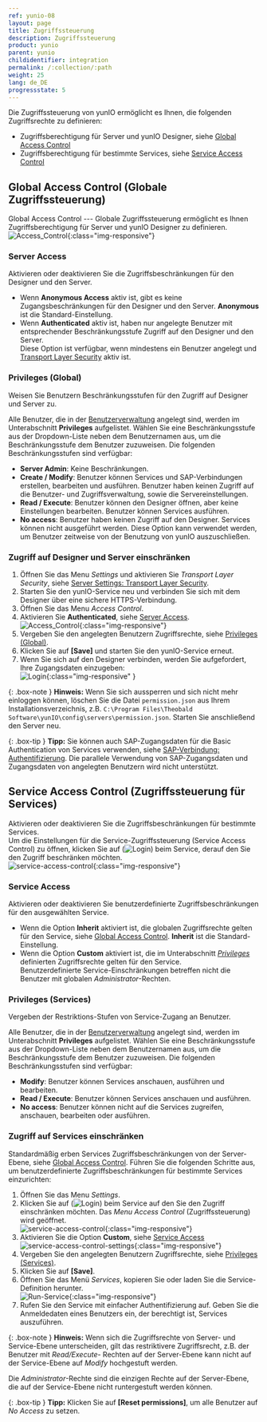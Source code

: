 ```yaml
---
ref: yunio-08
layout: page
title: Zugriffssteuerung
description: Zugriffssteuerung
product: yunio
parent: yunio
childidentifier: integration
permalink: /:collection/:path
weight: 25
lang: de_DE
progressstate: 5
---
```


Die Zugriffssteuerung von yunIO ermöglicht es Ihnen, die folgenden Zugriffsrechte zu definieren:
- Zugriffsberechtigung für Server und yunIO Designer, siehe [Global Access Control](#global-access-control-globale-zugriffssteuerung)
- Zugriffsberechtigung für bestimmte Services, siehe [Service Access Control](#service-access-control-zugriffssteuerung-für-services)

## Global Access Control (Globale Zugriffssteuerung)
Global Access Control --- Globale Zugriffssteuerung ermöglicht es Ihnen Zugriffsberechtigung für Server und yunIO Designer zu definieren.<br>
![Access_Control](/img/content/yunio/access-control.png){:class="img-responsive"}

### Server Access

Aktivieren oder deaktivieren Sie die Zugriffsbeschränkungen für den Designer und den Server.

- Wenn **Anonymous Access** aktiv ist, gibt es keine Zugangsbeschränkungen für den Designer und den Server.
**Anonymous** ist die Standard-Einstellung.
- Wenn **Authenticated** aktiv ist, haben nur angelegte Benutzer mit entsprechender Beschränkungsstufe Zugriff auf den Designer und den Server.<br>
Diese Option ist verfügbar, wenn mindestens ein Benutzer angelegt und [Transport Layer Security](./server-settings) aktiv ist. 


### Privileges (Global)

Weisen Sie Benutzern Beschränkungsstufen für den Zugriff auf Designer und Server zu.

Alle Benutzer, die in der [Benutzerverwaltung](./benutzer) angelegt sind, werden im Unterabschnitt **Privileges** aufgelistet.
Wählen Sie eine Beschränkungsstufe aus der Dropdown-Liste neben dem Benutzernamen aus, um die Beschränkungsstufe dem Benutzer zuzuweisen.
Die folgenden Beschränkungsstufen sind verfügbar:
- **Server Admin**: Keine Beschränkungen. 
- **Create / Modify**: Benutzer können Services und SAP-Verbindungen erstellen, bearbeiten und ausführen.
Benutzer haben keinen Zugriff auf die Benutzer- und Zugriffsverwaltung, sowie die Servereinstellungen.
- **Read / Execute**: Benutzer können den Designer öffnen, aber keine Einstellungen bearbeiten.
Benutzer können Services ausführen.
- **No access**: Benutzer haben keinen Zugriff auf den Designer. Services können nicht ausgeführt werden.
Diese Option kann verwendet werden, um Benutzer zeitweise von der Benutzung von yunIO auszuschließen.

### Zugriff auf Designer und Server einschränken

1. Öffnen Sie das Menu *Settings* und aktivieren Sie *Transport Layer Security*, siehe [Server Settings: Transport Layer Security](./server-settings#transport-layer-security).<br>
2. Starten Sie den yunIO-Service neu und verbinden Sie sich mit dem Designer über eine sichere HTTPS-Verbindung.
3. Öffnen Sie das Menu *Access Control*.
4. Aktivieren Sie **Authenticated**, siehe [Server Access](#server-access).<br>
![Access_Control](/img/content/yunio/access-control2.png){:class="img-responsive"}
5. Vergeben Sie den angelegten Benutzern Zugriffsrechte, siehe [Privileges (Global)](#privileges-global).
6. Klicken Sie auf **[Save]** und starten Sie den yunIO-Service erneut.
7. Wenn Sie sich auf den Designer verbinden, werden Sie aufgefordert, Ihre Zugangsdaten einzugeben:<br>
![Login](/img/content/yunio/yunio-login.png){:class="img-responsive" }


{: .box-note }
**Hinweis:** Wenn Sie sich aussperren und sich nicht mehr einloggen können, löschen Sie die Datei `permission.json` aus Ihrem Installationsverzeichnis, z.B. `C:\Program Files\Theobald Software\yunIO\config\servers\permission.json`.
Starten Sie anschließend den Server neu.

{: .box-tip }
**Tipp:** Sie können auch SAP-Zugangsdaten für die Basic Authentication von Services verwenden, siehe [SAP-Verbindung: Authentifizierung](./sap-verbindungen-anlegen#authentifizierung).
Die parallele Verwendung von SAP-Zugangsdaten und Zugangsdaten von angelegten Benutzern wird nicht unterstützt.

## Service Access Control (Zugriffssteuerung für Services)
Aktivieren oder deaktivieren Sie die Zugriffsbeschränkungen für bestimmte Services. <br>
Um die Einstellungen für die Service-Zugriffssteuerung (Service Access Control) zu öffnen, klicken Sie auf (![Login](/img/content/yunio/key.png)) beim Service, derauf den Sie den Zugriff beschränken möchten. <br>
![service-access-control](/img/content/yunio/service-access-control-settings0.png){:class="img-responsive"}

### Service Access
Aktivieren oder deaktivieren Sie benutzerdefinierte Zugriffsbeschränkungen für den ausgewählten Service.
- Wenn die Option **Inherit** aktiviert ist, die globalen Zugriffsrechte gelten für den Service, siehe [Global Access Control](##global-access-control-globale-zugriffssteuerung). 
 **Inherit** ist die Standard-Einstellung.
- Wenn die Option **Custom**  aktiviert ist, die im Unterabschnitt [*Privileges*](#privileges-services) definierten Zugriffsrechte gelten für den Service. <br>
Benutzerdefinierte Service-Einschränkungen betreffen nicht die Benutzer mit globalen *Administrator*-Rechten.

### Privileges (Services)

Vergeben der Restriktions-Stufen von Service-Zugang an Benutzer.

Alle Benutzer, die in der [Benutzerverwaltung](./benutzer) angelegt sind, werden im Unterabschnitt **Privileges** aufgelistet.
Wählen Sie eine Beschränkungsstufe aus der Dropdown-Liste neben dem Benutzernamen aus, um die Beschränkungsstufe dem Benutzer zuzuweisen.
Die folgenden Beschränkungsstufen sind verfügbar:
- **Modify**:  Benutzer können Services anschauen, ausführen und bearbeiten.
- **Read / Execute**: Benutzer können Services anschauen und ausführen.
- **No access**: Benutzer können nicht auf die Services zugreifen, anschauen, bearbeiten oder ausführen.


### Zugriff auf Services einschränken

Standardmäßig erben Services Zugriffsbeschränkungen von der Server-Ebene, siehe [Global Access Control](#global-access-control-globale-zugriffssteuerung).
Führen Sie die folgenden Schritte aus, um benutzerdefinierte Zugriffsbeschränkungen für bestimmte Services einzurichten:

1. Öffnen Sie das Menu *Settings*.
2. Klicken Sie auf (![Login](/img/content/yunio/key.png)) beim Service auf den Sie den Zugriff einschränken möchten. 
Das *Menu Access Control* (Zugriffssteuerung) wird geöffnet.<br>
![service-access-control](/img/content/yunio/service-access-control.png){:class="img-responsive"}
3. Aktivieren Sie die Option **Custom**, siehe [Service Access](#service-access)<br>
![service-access-control-settings](/img/content/yunio/service-access-control-settings.png){:class="img-responsive"}
4. Vergeben Sie den angelegten Benutzern Zugriffsrechte, siehe [Privileges (Services)](#privileges-services).
5. Klicken Sie auf **[Save]**.
6. Öffnen Sie das Menü *Services*, kopieren Sie oder laden Sie die Service-Definition herunter. <br>
![Run-Service](/img/content/yunio/yunio-run-services-https.png){:class="img-responsive"}
7. Rufen Sie den Service mit einfacher Authentifizierung auf. Geben Sie die Anmeldedaten eines Benutzers ein, der berechtigt ist, Services auszuführen.

{: .box-note }
**Hinweis:** Wenn sich die Zugriffsrechte von Server- und Service-Ebene unterscheiden, gilt das restriktivere Zugriffsrecht, z.B. der Benutzer mit *Read/Execute*- Rechten auf der Server-Ebene kann nicht auf der Service-Ebene auf *Modify* hochgestuft werden.

Die *Administrator*-Rechte sind die einzigen Rechte auf der Server-Ebene, die auf der Service-Ebene nicht runtergestuft werden können. 

{: .box-tip }
**Tipp:** Klicken Sie auf **[Reset permissions]**, um alle Benutzer auf *No Access* zu setzen.

